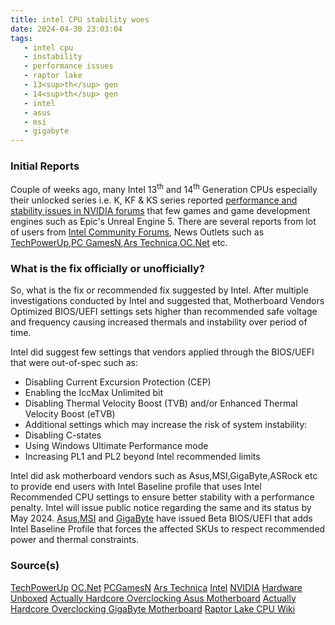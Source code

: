 ```yaml
---
title: intel CPU stability woes
date: 2024-04-30 23:03:04
tags:
   - intel cpu
   - instability
   - performance issues
   - raptor lake
   - 13<sup>th</sup> gen
   - 14<sup>th</sup> gen
   - intel
   - asus
   - msi
   - gigabyte
---
```


### Initial Reports
Couple of weeks ago, many Intel 13<sup>th</sup> and 14<sup>th</sup> Generation CPUs especially their unlocked series i.e. K, KF & KS series reported [performance and stability issues in NVIDIA forums](https://www.nvidia.com/en-us/geforce/forums/game-ready-drivers/13/542018/performance-issues-and-stability-problems-with-nvi/#!%2Ffollowing) that few games and game development engines such as Epic's Unreal Engine 5.
There are several reports from lot of users from [Intel Community Forums](https://community.intel.com/t5/Processors/Regarding-Reports-of-13th-14th-Gen-Unlocked-Desktop-Users/td-p/1575863?profile.language=en), News Outlets such as [TechPowerUp](https://www.techpowerup.com/321461/nvidia-points-intel-raptor-lake-cpu-users-to-get-help-from-intel-amid-system-instability-issues),[PC GamesN](https://www.pcgamesn.com/nvidia/gpu-intel-raptor-lake-issues),[Ars Technica](https://arstechnica.com/gadgets/2024/04/intel-is-investigating-game-crashes-on-top-end-core-i9-desktop-cpus/),[OC.Net](https://www.overclock.net/threads/official-asus-strix-maximus-z790-owners-thread.1800191/page-853#post-29323821) etc.


### What is the fix officially or unofficially?

So, what is the fix or recommended fix suggested by Intel. After multiple investigations conducted by Intel and suggested that, Motherboard Vendors Optimized BIOS/UEFI settings sets higher than recommended safe voltage and frequency causing increased thermals and instability over period of time.

Intel did suggest few settings that vendors applied through the BIOS/UEFI that were out-of-spec such as:
- Disabling Current Excursion Protection (CEP)
- Enabling the IccMax Unlimited bit
- Disabling Thermal Velocity Boost (TVB) and/or Enhanced Thermal Velocity Boost (eTVB)
- Additional settings which may increase the risk of system instability:
- Disabling C-states
- Using Windows Ultimate Performance mode
- Increasing PL1 and PL2 beyond Intel recommended limits

Intel did ask motherboard vendors such as Asus,MSI,GigaByte,ASRock etc to provide end users with Intel Baseline profile that uses Intel Recommended CPU settings to ensure better stability with a performance penalty. Intel will issue public notice regarding the same and its status by May 2024.
[Asus](https://rog.asus.com/motherboards/rog-maximus/rog-maximus-z790-formula/helpdesk_bios/),[MSI](https://www.msi.com/blog/improving-gaming-stability-for-intel-core-i9-13900k-and-core-i9-14900k) and [GigaByte](https://www.techpowerup.com/321905/superior-stability-by-gigabyte-beta-bios-with-intel-baseline-on-z790-b760-motherboards) have issued Beta BIOS/UEFI that adds Intel Baseline Profile that forces the affected SKUs to respect recommended power and thermal constraints.

### Source(s)
[TechPowerUp](https://www.techpowerup.com/321959/intel-statement-on-stability-issues-motherboard-makers-to-blame)
[OC.Net](https://www.overclock.net/threads/official-asus-strix-maximus-z790-owners-thread.1800191/page-853#post-29323821)
[PCGamesN](https://www.pcgamesn.com/nvidia/gpu-intel-raptor-lake-issues)
[Ars Technica](https://arstechnica.com/gadgets/2024/04/intel-is-investigating-game-crashes-on-top-end-core-i9-desktop-cpus/)
[Intel](https://community.intel.com/t5/Processors/Regarding-Reports-of-13th-14th-Gen-Unlocked-Desktop-Users/td-p/1575863?profile.language=en)
[NVIDIA](https://www.nvidia.com/en-us/geforce/forums/game-ready-drivers/13/542018/performance-issues-and-stability-problems-with-nvi/#!%2Ffollowing)
[Hardware Unboxed](https://youtu.be/OdF5erDRO-c?si=P4tQYerS0MZJXHJx)
[Actually Hardcore Overclocking Asus Motherboard](https://youtu.be/1LluNJiJ88A?si=RDIGdnwbGLJ1MbRE)
[Actually Hardcore Overclocking GigaByte Motherboard](https://youtu.be/jNwFFJyAqQU?si=dlr4WgDM2IuKj0Bo)
[Raptor Lake CPU Wiki](https://en.wikipedia.org/wiki/Raptor_Lake)
